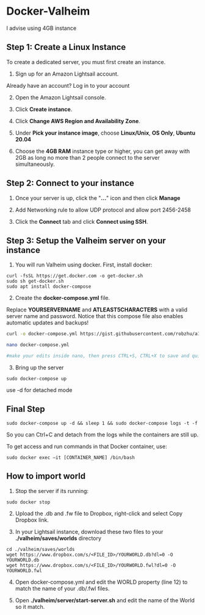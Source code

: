 

# Docker-Valheim

I advise using 4GB instance 

## Step 1: Create a Linux Instance
To create a dedicated server, you must first create an instance. 
1. Sign up for an Amazon Lightsail account. 

Already have an account? Log in to your account

2. Open the Amazon Lightsail console. 

3. Click **Create instance**. 

4. Click **Change AWS Region and Availability Zone**. 
5. Under **Pick your instance image**, choose **Linux/Unix**, **OS Only**, **Ubuntu 20.04**
6. Choose the **4GB RAM** instance type or higher, you can get away with 2GB as long no more than 2 people connect to the server simultaneously. 

## Step 2: Connect to your instance

1. Once your server is up, click the "**...**" icon and then click **Manage**

2. Add Networking rule to allow UDP protocol and allow port 2456-2458

3. Click the **Connect** tab and click **Connect using SSH**.

## Step 3: Setup the Valheim server on your instance

1. You will run Valheim using docker. First, install docker:
```
curl -fsSL https://get.docker.com -o get-docker.sh 
sudo sh get-docker.sh 
sudo apt install docker-compose
```

2. Create the **docker-compose.yml** file. 

Replace **YOURSERVERNAME** and **ATLEAST5CHARACTERS** with a valid server name and password. Notice that this compose file also enables automatic updates and backups!

```bash
curl -o docker-compose.yml https://gist.githubusercontent.com/robzhu/a127a6bce1ea25b01d40efb57ad1c26e/raw/30a2927a901dd614a518319cfeaa63a6bd2648a4/gistfile1.txt

nano docker-compose.yml

#make your edits inside nano, then press CTRL+S, CTRL+X to save and quit
```

3. Bring up the server
```
sudo docker-compose up
```
use -d for detached mode

## Final Step 
`sudo docker-compose up -d && sleep 1 && sudo docker-compose logs -t -f`

So you can Ctrl+C and detach from the logs while the containers are still up.

To get access and run commands in that Docker container, use:

`sudo docker exec –it [CONTAINER_NAME] /bin/bash`

## How to import world

1. Stop the server if its running:

```sudo docker stop```

2. Upload the .db and .fw file to Dropbox, right-click and select Copy Dropbox link.

3. In your Lightsail instance, download these two files to your **./valheim/saves/worlds** directory

```
cd ./valheim/saves/worlds
wget https://www.dropbox.com/s/<FILE_ID>/YOURWORLD.db?dl=0 -O YOURWORLD.db
wget https://www.dropbox.com/s/<FILE_ID>/YOURWORLD.fwl?dl=0 -O YOURWORLD.fwl
```

4. Open docker-compose.yml and edit the WORLD property (line 12) to match the name of your .db/.fwl files. 

5. Open **./valheim/server/start-server.sh** and edit the name of the World so it match.

